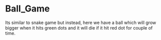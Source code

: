 # Ball_Game
Its similar to snake game but instead, here we have a ball which will grow bigger when it hits green dots and it will die if it hit red dot for couple of time.
